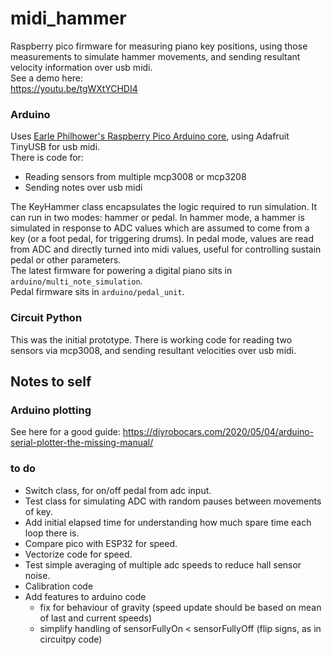# midi_hammer
Raspberry pico firmware for measuring piano key positions, using those measurements to simulate hammer movements, and sending resultant velocity information over usb midi.  
See a demo here:  
https://youtu.be/tgWXtYCHDI4

### Arduino
Uses [Earle Philhower's Raspberry Pico Arduino core](https://github.com/earlephilhower/arduino-pico), using Adafruit TinyUSB for usb midi.  
There is code for:
- Reading sensors from multiple mcp3008 or mcp3208
- Sending notes over usb midi  

The KeyHammer class encapsulates the logic required to run simulation. It can run in two modes: hammer or pedal. In hammer mode, a hammer is simulated in response to ADC values which are assumed to come from a key (or a foot pedal, for triggering drums). In pedal mode, values are read from ADC and directly turned into midi values, useful for controlling sustain pedal or other parameters.  
The latest firmware for powering a digital piano sits in `arduino/multi_note_simulation`.  
Pedal firmware sits in `arduino/pedal_unit`.  

### Circuit Python
This was the initial prototype. There is working code for reading two sensors via mcp3008, and sending resultant velocities over usb midi.  


## Notes to self
### Arduino plotting
See here for a good guide: https://diyrobocars.com/2020/05/04/arduino-serial-plotter-the-missing-manual/  

### to do
- Switch class, for on/off pedal from adc input.
- Test class for simulating ADC with random pauses between movements of key.
- Add initial elapsed time for understanding how much spare time each loop there is.
- Compare pico with ESP32 for speed.
- Vectorize code for speed.
- Test simple averaging of multiple adc speeds to reduce hall sensor noise.
- Calibration code
- Add features to arduino code
    - fix for behaviour of gravity (speed update should be based on mean of last and current speeds)
    - simplify handling of sensorFullyOn < sensorFullyOff (flip signs, as in circuitpy code)

